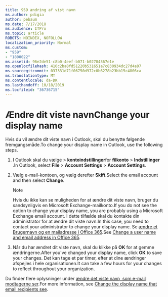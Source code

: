 ```yaml
---
title: 959 ændring af vist navn
ms.author: pdigia
author: pebaum
ms.date: 7/17/2018
ms.audience: ITPro
ms.topic: article
ROBOTS: NOINDEX, NOFOLLOW
localization_priority: Normal
ms.custom:
- "959"
- "1800022"
ms.assetid: 96e2de51-c8b0-4eef-b071-b02784367e1e
ms.openlocfilehash: 410c2ba8fd51220b531651a7c830934dc27d4a07
ms.sourcegitcommit: 037331d71f06750d972c0b6278b23bb15c4806ca
ms.translationtype: MT
ms.contentlocale: da-DK
ms.lasthandoff: 10/18/2019
ms.locfileid: "36736715"
---
```

# <a name="change-your-display-name"></a><span data-ttu-id="49317-102">Ændre dit viste navn</span><span class="sxs-lookup"><span data-stu-id="49317-102">Change your display name</span></span>
  
<span data-ttu-id="49317-103">Hvis du vil ændre dit viste navn i Outlook, skal du benytte følgende fremgangsmåde.</span><span class="sxs-lookup"><span data-stu-id="49317-103">To change your display name in Outlook, use the following steps.</span></span>
  
1. <span data-ttu-id="49317-104">I Outlook skal du vælge \> **kontoindstillinger**for **filkonto** \> **Indstillinger** .</span><span class="sxs-lookup"><span data-stu-id="49317-104">In Outlook, select **File** \> **Account Settings** \> **Account Settings**.</span></span>

2. <span data-ttu-id="49317-105">Vælg e-mail-kontoen, og vælg derefter **Skift**.</span><span class="sxs-lookup"><span data-stu-id="49317-105">Select the email account and then select **Change**.</span></span>

    > [!NOTE]
    > <span data-ttu-id="49317-106">Hvis du ikke kan se muligheden for at ændre dit viste navn, bruger du sandsynligvis en Microsoft Exchange-mailkonto.</span><span class="sxs-lookup"><span data-stu-id="49317-106">If you do not see the option to change your display name, you are probably using a Microsoft Exchange email account.</span></span> <span data-ttu-id="49317-107">I dette tilfælde skal du kontakte din administrator for at ændre dit viste navn.</span><span class="sxs-lookup"><span data-stu-id="49317-107">In this case, you need to contact your administrator to change your display name.</span></span> <span data-ttu-id="49317-108">Se [ændre et Brugernavn og en mailadresse i Office 365](https://docs.microsoft.com/office365/admin/add-users/change-a-user-name-and-email-address).</span><span class="sxs-lookup"><span data-stu-id="49317-108">See [Change a user name and email address in Office 365](https://docs.microsoft.com/office365/admin/add-users/change-a-user-name-and-email-address).</span></span>
  
3. <span data-ttu-id="49317-109">Når du har ændret dit viste navn, skal du klikke på **OK** for at gemme ændringerne.</span><span class="sxs-lookup"><span data-stu-id="49317-109">After you've changed your display name, click **OK** to save your changes.</span></span> <span data-ttu-id="49317-110">Det kan tage et par timer, efter at dine ændringer afspejles i hele organisationen.</span><span class="sxs-lookup"><span data-stu-id="49317-110">It can take a few hours for your changes to reflect throughout your organization.</span></span>

<span data-ttu-id="49317-111">Du finder flere oplysninger under [ændre det viste navn, som e-mail modtagerne ser](https://support.office.com/article/2b53331a-ba2a-4803-88dc-ac9fe376c8a9.aspx).</span><span class="sxs-lookup"><span data-stu-id="49317-111">For more information, see [Change the display name that email recipients see](https://support.office.com/article/2b53331a-ba2a-4803-88dc-ac9fe376c8a9.aspx).</span></span>
  